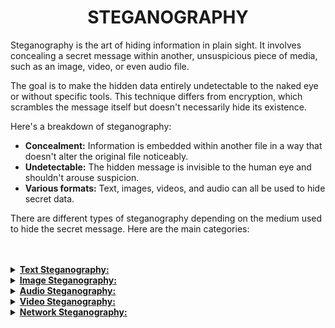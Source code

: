 <h1 align="center"><b>STEGANOGRAPHY</b></h1>

Steganography is the art of hiding information in plain sight. It involves concealing a secret message within another, unsuspicious piece of media, such as an image, video, or even audio file. 

The goal is to make the hidden data entirely undetectable to the naked eye or without specific tools. This technique differs from encryption, which scrambles the message itself but doesn't necessarily hide its existence.

Here's a breakdown of steganography:

* **Concealment:** Information is embedded within another file in a way that doesn't alter the original file noticeably.
* **Undetectable:** The hidden message is invisible to the human eye and shouldn't arouse suspicion.
* **Various formats:** Text, images, videos, and audio can all be used to hide secret data.

There are different types of steganography depending on the medium used to hide the secret message. Here are the main categories:




<!-- <br>

## Background Context -->


<!-- <br>
<hr>
<h3><a href=>Notes</a></h3>
<hr> -->

<br>
<br>


<details>
<summary><b><a href=" ">Text Steganography:</a></b></summary><br>

This involves hiding information within text files. Common techniques include:
* **Line shift steganography:**  Adding extra spaces or line breaks between words to encode a message.
* **Word shift steganography:** Replacing words with synonyms based on a pre-defined scheme.

<br><p align="center">※※※※※※※※※※※※</p><br>
</details>


<details>
<summary><b><a href=" ">Image Steganography:</a></b></summary><br>

This is the most common type, where data is hidden within digital images. Techniques include:
* **Least Significant Bit (LSB) insertion:** Modifying the least significant bit of each pixel's color value to embed data.
* **Palette modification:** Altering the color palette of an image to hide information.

<br><p align="center">※※※※※※※※※※※※</p><br>
</details>


<details>
<summary><b><a href=" ">Audio Steganography:</a></b></summary><br>

Secret messages can be hidden within audio files by modifying inaudible portions. Techniques include:
* **Echo hiding:** Adding a faint echo containing the hidden data.
* **Spread spectrum:** Embedding data in the audio signal's unused frequency range.

<br><p align="center">※※※※※※※※※※※※</p><br>
</details>


<details>
<summary><b><a href=" ">Video Steganography:</a></b></summary><br>

Similar to image steganography, data can be hidden within digital videos. Techniques involve embedding information in:
* Individual video frames.
* The audio portion of the video.

<br><p align="center">※※※※※※※※※※※※</p><br>
</details>


<details>
<summary><b><a href=" ">Network Steganography:</a></b></summary><br>

This hides data within the communication protocols used for network traffic. Techniques include:
* Covert channels: Hiding messages within unused fields of network packets.
* Steganographic tunneling: Encapsulating data within another protocol.

<br><p align="center">※※※※※※※※※※※※</p><br>
</details>


<!-- <br>

**man or help:**
- `` -->

<br>

